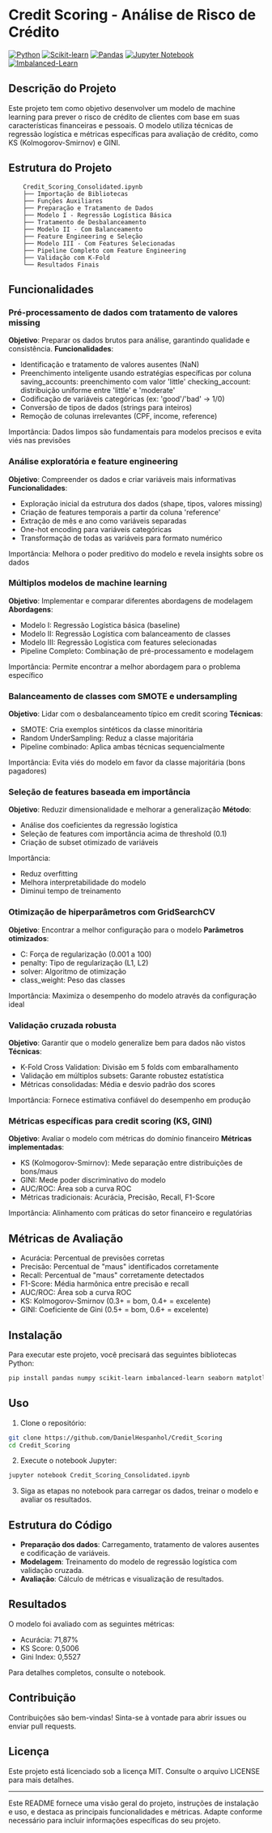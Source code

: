 # Credit Scoring - Análise de Risco de Crédito

[![Python](https://img.shields.io/badge/Python-3.8%2B-blue)](https://www.python.org/)
[![Scikit-learn](https://img.shields.io/badge/Scikit--learn-1.0+-orange)](https://scikit-learn.org/)
[![Pandas](https://img.shields.io/badge/Pandas-1.3+-brightgreen)](https://pandas.pydata.org/)
[![Jupyter Notebook](https://img.shields.io/badge/Jupyter-Notebook-orange)](https://jupyter.org/)
[![Imbalanced-Learn](https://img.shields.io/badge/Imbalanced--Learn-0.9+-blueviolet)](https://imbalanced-learn.org/)

## Descrição do Projeto
Este projeto tem como objetivo desenvolver um modelo de machine learning para prever o risco de crédito de clientes com base em suas características financeiras e pessoais. O modelo utiliza técnicas de regressão logística e métricas específicas para avaliação de crédito, como KS (Kolmogorov-Smirnov) e GINI.

## Estrutura do Projeto
        Credit_Scoring_Consolidated.ipynb
        ├── Importação de Bibliotecas
        ├── Funções Auxiliares
        ├── Preparação e Tratamento de Dados
        ├── Modelo I - Regressão Logística Básica
        ├── Tratamento de Desbalanceamento
        ├── Modelo II - Com Balanceamento
        ├── Feature Engineering e Seleção
        ├── Modelo III - Com Features Selecionadas
        ├── Pipeline Completo com Feature Engineering
        ├── Validação com K-Fold
        └── Resultados Finais

## Funcionalidades
### **Pré-processamento de dados com tratamento de valores missing**
  **Objetivo**: Preparar os dados brutos para análise, garantindo qualidade e consistência.
  **Funcionalidades**:
- Identificação e tratamento de valores ausentes (NaN)
- Preenchimento inteligente usando estratégias específicas por coluna
      saving_accounts: preenchimento com valor 'little'
      checking_account: distribuição uniforme entre 'little' e 'moderate'
- Codificação de variáveis categóricas (ex: 'good'/'bad' → 1/0)
- Conversão de tipos de dados (strings para inteiros)
- Remoção de colunas irrelevantes (CPF, income, reference)

Importância: Dados limpos são fundamentais para modelos precisos e evita viés nas previsões

### **Análise exploratória e feature engineering**
  **Objetivo**: Compreender os dados e criar variáveis mais informativas
  **Funcionalidades**:
- Exploração inicial da estrutura dos dados (shape, tipos, valores missing)
- Criação de features temporais a partir da coluna 'reference'
- Extração de mês e ano como variáveis separadas
- One-hot encoding para variáveis categóricas
- Transformação de todas as variáveis para formato numérico
  
Importância: Melhora o poder preditivo do modelo e revela insights sobre os dados

### **Múltiplos modelos de machine learning**
**Objetivo**: Implementar e comparar diferentes abordagens de modelagem
**Abordagens**:
- Modelo I: Regressão Logística básica (baseline)
- Modelo II: Regressão Logística com balanceamento de classes
- Modelo III: Regressão Logística com features selecionadas
- Pipeline Completo: Combinação de pré-processamento e modelagem

Importância: Permite encontrar a melhor abordagem para o problema específico

### **Balanceamento de classes com SMOTE e undersampling**
**Objetivo**: Lidar com o desbalanceamento típico em credit scoring
**Técnicas**:
- SMOTE: Cria exemplos sintéticos da classe minoritária
- Random UnderSampling: Reduz a classe majoritária
- Pipeline combinado: Aplica ambas técnicas sequencialmente

Importância: Evita viés do modelo em favor da classe majoritária (bons pagadores)

### **Seleção de features baseada em importância**
**Objetivo**: Reduzir dimensionalidade e melhorar a generalização
**Método**:
- Análise dos coeficientes da regressão logística
- Seleção de features com importância acima de threshold (0.1)
- Criação de subset otimizado de variáveis

Importância:
- Reduz overfitting
- Melhora interpretabilidade do modelo
- Diminui tempo de treinamento

### **Otimização de hiperparâmetros com GridSearchCV**
**Objetivo**: Encontrar a melhor configuração para o modelo
**Parâmetros otimizados**:
- C: Força de regularização (0.001 a 100)
- penalty: Tipo de regularização (L1, L2)
- solver: Algoritmo de otimização
- class_weight: Peso das classes

Importância: Maximiza o desempenho do modelo através da configuração ideal

### **Validação cruzada robusta**
**Objetivo**: Garantir que o modelo generalize bem para dados não vistos
**Técnicas**:
- K-Fold Cross Validation: Divisão em 5 folds com embaralhamento
- Validação em múltiplos subsets: Garante robustez estatística
- Métricas consolidadas: Média e desvio padrão dos scores

Importância: Fornece estimativa confiável do desempenho em produção

### **Métricas específicas para credit scoring (KS, GINI)**
**Objetivo**: Avaliar o modelo com métricas do domínio financeiro
**Métricas implementadas**:
- KS (Kolmogorov-Smirnov): Mede separação entre distribuições de bons/maus
- GINI: Mede poder discriminativo do modelo
- AUC/ROC: Área sob a curva ROC
- Métricas tradicionais: Acurácia, Precisão, Recall, F1-Score

Importância: Alinhamento com práticas do setor financeiro e regulatórias

## Métricas de Avaliação
- Acurácia: Percentual de previsões corretas
- Precisão: Percentual de "maus" identificados corretamente
- Recall: Percentual de "maus" corretamente detectados
- F1-Score: Média harmônica entre precisão e recall
- AUC/ROC: Área sob a curva ROC
- KS: Kolmogorov-Smirnov (0.3+ = bom, 0.4+ = excelente)
- GINI: Coeficiente de Gini (0.5+ = bom, 0.6+ = excelente)

## Instalação
Para executar este projeto, você precisará das seguintes bibliotecas Python:
```bash
pip install pandas numpy scikit-learn imbalanced-learn seaborn matplotlib
```

## Uso
1. Clone o repositório:
```bash
git clone https://github.com/DanielHespanhol/Credit_Scoring
cd Credit_Scoring
```

2. Execute o notebook Jupyter:
```bash
jupyter notebook Credit_Scoring_Consolidated.ipynb
```

3. Siga as etapas no notebook para carregar os dados, treinar o modelo e avaliar os resultados.

## Estrutura do Código
- **Preparação dos dados**: Carregamento, tratamento de valores ausentes e codificação de variáveis.
- **Modelagem**: Treinamento do modelo de regressão logística com validação cruzada.
- **Avaliação**: Cálculo de métricas e visualização de resultados.

## Resultados
O modelo foi avaliado com as seguintes métricas:
- Acurácia: 71,87%
- KS Score: 0,5006
- Gini Index: 0,5527

Para detalhes completos, consulte o notebook.

## Contribuição
Contribuições são bem-vindas! Sinta-se à vontade para abrir issues ou enviar pull requests.

## Licença
Este projeto está licenciado sob a licença MIT. Consulte o arquivo LICENSE para mais detalhes.

---

Este README fornece uma visão geral do projeto, instruções de instalação e uso, e destaca as principais funcionalidades e métricas. Adapte conforme necessário para incluir informações específicas do seu projeto.

